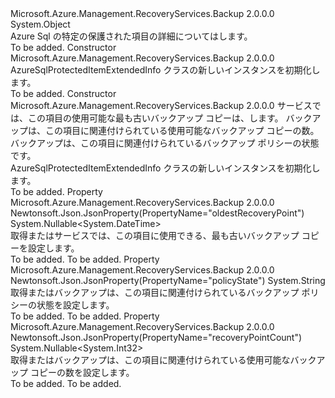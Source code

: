 <Type Name="AzureSqlProtectedItemExtendedInfo" FullName="Microsoft.Azure.Management.RecoveryServices.Backup.Models.AzureSqlProtectedItemExtendedInfo">
  <TypeSignature Language="C#" Value="public class AzureSqlProtectedItemExtendedInfo" />
  <TypeSignature Language="ILAsm" Value=".class public auto ansi beforefieldinit AzureSqlProtectedItemExtendedInfo extends System.Object" />
  <TypeSignature Language="DocId" Value="T:Microsoft.Azure.Management.RecoveryServices.Backup.Models.AzureSqlProtectedItemExtendedInfo" />
  <TypeSignature Language="VB.NET" Value="Public Class AzureSqlProtectedItemExtendedInfo" />
  <TypeSignature Language="F#" Value="type AzureSqlProtectedItemExtendedInfo = class" />
  <AssemblyInfo>
    <AssemblyName>Microsoft.Azure.Management.RecoveryServices.Backup</AssemblyName>
    <AssemblyVersion>2.0.0.0</AssemblyVersion>
  </AssemblyInfo>
  <Base>
    <BaseTypeName>System.Object</BaseTypeName>
  </Base>
  <Interfaces />
  <Docs>
    <summary>
            Azure Sql の特定の保護された項目の詳細についてはします。
            </summary>
    <remarks>To be added.</remarks>
  </Docs>
  <Members>
    <Member MemberName=".ctor">
      <MemberSignature Language="C#" Value="public AzureSqlProtectedItemExtendedInfo ();" />
      <MemberSignature Language="ILAsm" Value=".method public hidebysig specialname rtspecialname instance void .ctor() cil managed" />
      <MemberSignature Language="DocId" Value="M:Microsoft.Azure.Management.RecoveryServices.Backup.Models.AzureSqlProtectedItemExtendedInfo.#ctor" />
      <MemberSignature Language="VB.NET" Value="Public Sub New ()" />
      <MemberType>Constructor</MemberType>
      <AssemblyInfo>
        <AssemblyName>Microsoft.Azure.Management.RecoveryServices.Backup</AssemblyName>
        <AssemblyVersion>2.0.0.0</AssemblyVersion>
      </AssemblyInfo>
      <Parameters />
      <Docs>
        <summary>
            AzureSqlProtectedItemExtendedInfo クラスの新しいインスタンスを初期化します。
            </summary>
        <remarks>To be added.</remarks>
      </Docs>
    </Member>
    <Member MemberName=".ctor">
      <MemberSignature Language="C#" Value="public AzureSqlProtectedItemExtendedInfo (Nullable&lt;DateTime&gt; oldestRecoveryPoint = null, Nullable&lt;int&gt; recoveryPointCount = null, string policyState = null);" />
      <MemberSignature Language="ILAsm" Value=".method public hidebysig specialname rtspecialname instance void .ctor(valuetype System.Nullable`1&lt;valuetype System.DateTime&gt; oldestRecoveryPoint, valuetype System.Nullable`1&lt;int32&gt; recoveryPointCount, string policyState) cil managed" />
      <MemberSignature Language="DocId" Value="M:Microsoft.Azure.Management.RecoveryServices.Backup.Models.AzureSqlProtectedItemExtendedInfo.#ctor(System.Nullable{System.DateTime},System.Nullable{System.Int32},System.String)" />
      <MemberSignature Language="VB.NET" Value="Public Sub New (Optional oldestRecoveryPoint As Nullable(Of DateTime) = null, Optional recoveryPointCount As Nullable(Of Integer) = null, Optional policyState As String = null)" />
      <MemberSignature Language="F#" Value="new Microsoft.Azure.Management.RecoveryServices.Backup.Models.AzureSqlProtectedItemExtendedInfo : Nullable&lt;DateTime&gt; * Nullable&lt;int&gt; * string -&gt; Microsoft.Azure.Management.RecoveryServices.Backup.Models.AzureSqlProtectedItemExtendedInfo" Usage="new Microsoft.Azure.Management.RecoveryServices.Backup.Models.AzureSqlProtectedItemExtendedInfo (oldestRecoveryPoint, recoveryPointCount, policyState)" />
      <MemberType>Constructor</MemberType>
      <AssemblyInfo>
        <AssemblyName>Microsoft.Azure.Management.RecoveryServices.Backup</AssemblyName>
        <AssemblyVersion>2.0.0.0</AssemblyVersion>
      </AssemblyInfo>
      <Parameters>
        <Parameter Name="oldestRecoveryPoint" Type="System.Nullable&lt;System.DateTime&gt;" />
        <Parameter Name="recoveryPointCount" Type="System.Nullable&lt;System.Int32&gt;" />
        <Parameter Name="policyState" Type="System.String" />
      </Parameters>
      <Docs>
        <param name="oldestRecoveryPoint">サービスでは、この項目の使用可能な最も古いバックアップ コピーは、します。</param>
        <param name="recoveryPointCount">バックアップは、この項目に関連付けられている使用可能なバックアップ コピーの数。</param>
        <param name="policyState">バックアップは、この項目に関連付けられているバックアップ ポリシーの状態です。</param>
        <summary>
            AzureSqlProtectedItemExtendedInfo クラスの新しいインスタンスを初期化します。
            </summary>
        <remarks>To be added.</remarks>
      </Docs>
    </Member>
    <Member MemberName="OldestRecoveryPoint">
      <MemberSignature Language="C#" Value="public Nullable&lt;DateTime&gt; OldestRecoveryPoint { get; set; }" />
      <MemberSignature Language="ILAsm" Value=".property instance valuetype System.Nullable`1&lt;valuetype System.DateTime&gt; OldestRecoveryPoint" />
      <MemberSignature Language="DocId" Value="P:Microsoft.Azure.Management.RecoveryServices.Backup.Models.AzureSqlProtectedItemExtendedInfo.OldestRecoveryPoint" />
      <MemberSignature Language="VB.NET" Value="Public Property OldestRecoveryPoint As Nullable(Of DateTime)" />
      <MemberSignature Language="F#" Value="member this.OldestRecoveryPoint : Nullable&lt;DateTime&gt; with get, set" Usage="Microsoft.Azure.Management.RecoveryServices.Backup.Models.AzureSqlProtectedItemExtendedInfo.OldestRecoveryPoint" />
      <MemberType>Property</MemberType>
      <AssemblyInfo>
        <AssemblyName>Microsoft.Azure.Management.RecoveryServices.Backup</AssemblyName>
        <AssemblyVersion>2.0.0.0</AssemblyVersion>
      </AssemblyInfo>
      <Attributes>
        <Attribute>
          <AttributeName>Newtonsoft.Json.JsonProperty(PropertyName="oldestRecoveryPoint")</AttributeName>
        </Attribute>
      </Attributes>
      <ReturnValue>
        <ReturnType>System.Nullable&lt;System.DateTime&gt;</ReturnType>
      </ReturnValue>
      <Docs>
        <summary>
            取得またはサービスでは、この項目に使用できる、最も古いバックアップ コピーを設定します。
            </summary>
        <value>To be added.</value>
        <remarks>To be added.</remarks>
      </Docs>
    </Member>
    <Member MemberName="PolicyState">
      <MemberSignature Language="C#" Value="public string PolicyState { get; set; }" />
      <MemberSignature Language="ILAsm" Value=".property instance string PolicyState" />
      <MemberSignature Language="DocId" Value="P:Microsoft.Azure.Management.RecoveryServices.Backup.Models.AzureSqlProtectedItemExtendedInfo.PolicyState" />
      <MemberSignature Language="VB.NET" Value="Public Property PolicyState As String" />
      <MemberSignature Language="F#" Value="member this.PolicyState : string with get, set" Usage="Microsoft.Azure.Management.RecoveryServices.Backup.Models.AzureSqlProtectedItemExtendedInfo.PolicyState" />
      <MemberType>Property</MemberType>
      <AssemblyInfo>
        <AssemblyName>Microsoft.Azure.Management.RecoveryServices.Backup</AssemblyName>
        <AssemblyVersion>2.0.0.0</AssemblyVersion>
      </AssemblyInfo>
      <Attributes>
        <Attribute>
          <AttributeName>Newtonsoft.Json.JsonProperty(PropertyName="policyState")</AttributeName>
        </Attribute>
      </Attributes>
      <ReturnValue>
        <ReturnType>System.String</ReturnType>
      </ReturnValue>
      <Docs>
        <summary>
            取得またはバックアップは、この項目に関連付けられているバックアップ ポリシーの状態を設定します。
            </summary>
        <value>To be added.</value>
        <remarks>To be added.</remarks>
      </Docs>
    </Member>
    <Member MemberName="RecoveryPointCount">
      <MemberSignature Language="C#" Value="public Nullable&lt;int&gt; RecoveryPointCount { get; set; }" />
      <MemberSignature Language="ILAsm" Value=".property instance valuetype System.Nullable`1&lt;int32&gt; RecoveryPointCount" />
      <MemberSignature Language="DocId" Value="P:Microsoft.Azure.Management.RecoveryServices.Backup.Models.AzureSqlProtectedItemExtendedInfo.RecoveryPointCount" />
      <MemberSignature Language="VB.NET" Value="Public Property RecoveryPointCount As Nullable(Of Integer)" />
      <MemberSignature Language="F#" Value="member this.RecoveryPointCount : Nullable&lt;int&gt; with get, set" Usage="Microsoft.Azure.Management.RecoveryServices.Backup.Models.AzureSqlProtectedItemExtendedInfo.RecoveryPointCount" />
      <MemberType>Property</MemberType>
      <AssemblyInfo>
        <AssemblyName>Microsoft.Azure.Management.RecoveryServices.Backup</AssemblyName>
        <AssemblyVersion>2.0.0.0</AssemblyVersion>
      </AssemblyInfo>
      <Attributes>
        <Attribute>
          <AttributeName>Newtonsoft.Json.JsonProperty(PropertyName="recoveryPointCount")</AttributeName>
        </Attribute>
      </Attributes>
      <ReturnValue>
        <ReturnType>System.Nullable&lt;System.Int32&gt;</ReturnType>
      </ReturnValue>
      <Docs>
        <summary>
            取得またはバックアップは、この項目に関連付けられている使用可能なバックアップ コピーの数を設定します。
            </summary>
        <value>To be added.</value>
        <remarks>To be added.</remarks>
      </Docs>
    </Member>
  </Members>
</Type>